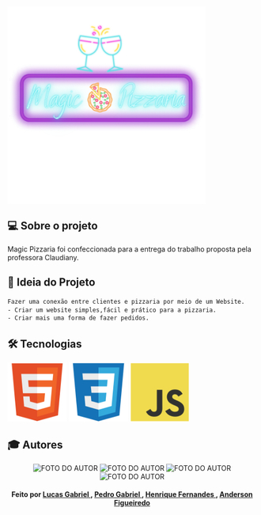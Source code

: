 <img align="center" src="/pratos-populares/img/Magic_Pizzaria_roxo.png" alt="Logo da Pizzaria Magic" width="400">
<h2>
    💻 Sobre o projeto
</h2>
Magic Pizzaria foi confeccionada para a entrega do trabalho proposta pela
professora Claudiany. 

## 🍕 Ideia do Projeto

```bash
Fazer uma conexão entre clientes e pizzaria por meio de um Website.
- Criar um website simples,fácil e prático para a pizzaria.
- Criar mais uma forma de fazer pedidos.

```

## 🛠 Tecnologias

<p align="left">
    <img
      src="https://raw.githubusercontent.com/devicons/devicon/master/icons/html5/html5-original.svg"
      alt="HTML5"
      width="120"
      height="120"
    />
    <img
      src="https://raw.githubusercontent.com/devicons/devicon/master/icons/css3/css3-original.svg"
      alt="Css3"
      width="120"
      height="120"
    />
    <img
      src="https://raw.githubusercontent.com/devicons/devicon/master/icons/javascript/javascript-original.svg"
      alt="javascript"
      width="120"
      height="120"
    />
</p>

## :mortar_board: Autores

<p align="center">
    <img
      src="https://avatars.githubusercontent.com/u/87838554?v=4"
      alt="FOTO DO AUTOR"
      width="120"
      height="120"
    />
    <img
      src="https://avatars.githubusercontent.com/u/84140511?v=4"
      alt="FOTO DO AUTOR"
      width="120"
      height="120"
    />
    <img
      src="https://avatars.githubusercontent.com/u/87834176?v=4"
      alt="FOTO DO AUTOR"
      width="120"
      height="120"
    />
    <img
      src="https://avatars.githubusercontent.com/u/87828929?v=4"
      alt="FOTO DO AUTOR"
      width="120"
      height="120"
    />
</p>
<h4 align="center">
   Feito por <a href="https://www.linkedin.com/in/lucas-gabriel-baa800212/" target="_blank"> Lucas Gabriel </a>, <a href="https://www.linkedin.com/in/pedro-gabriel-98b14021b/" target="_blank"> Pedro Gabriel </a>, <a href="https://www.linkedin.com/in/henrique-fernandes-a29057214/" target="_blank"> Henrique Fernandes </a>, <a href="https://www.linkedin.com/in/anderson-figueiredo-8bb034218/" target="_blank"> Anderson Figueiredo </a>
</h4>